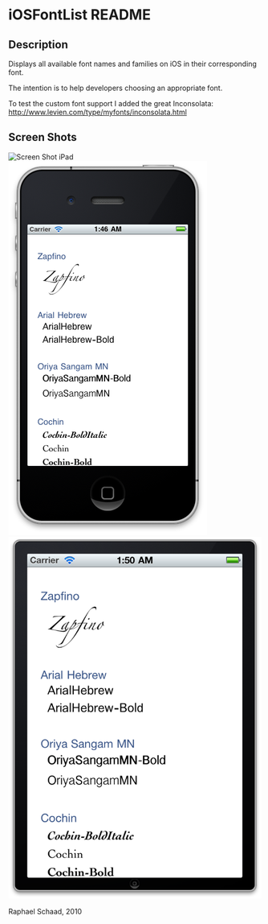 iOSFontList README
==================

Description
-----------
Displays all available font names and families on iOS in their corresponding font.

The intention is to help developers choosing an appropriate font.

To test the custom font support I added the great Inconsolata: http://www.levien.com/type/myfonts/inconsolata.html

Screen Shots
------------
![Screen Shot iPad](http://f.cl.ly/items/0X1T3g1H2q2F2H0J2S1D/iOSFontListScreenShotPad.png)
![Screen Shot iPhone](/Misc/ScreenShotPhone.png)
![Screen Shot iPhone Retina](Misc/ScreenShotPhoneRetina.png)


Raphael Schaad, 2010
